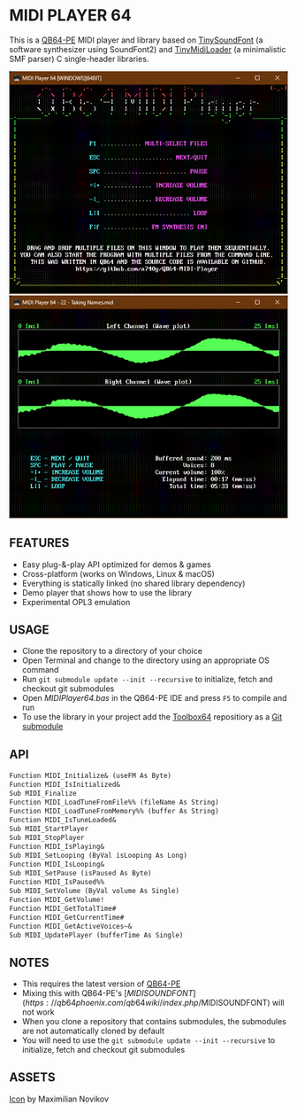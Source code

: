 # MIDI PLAYER 64

This is a [QB64-PE](https://github.com/QB64-Phoenix-Edition/QB64pe) MIDI player and library based on [TinySoundFont](https://github.com/schellingb/TinySoundFont) (a software synthesizer using SoundFont2) and [TinyMidiLoader](https://github.com/schellingb/TinySoundFont) (a minimalistic SMF parser) C single-header libraries.

![Screenshot](screenshots/Screenshot1.png)
![Screenshot](screenshots/Screenshot2.png)

## FEATURES

- Easy plug-&-play API optimized for demos & games
- Cross-platform (works on Windows, Linux & macOS)
- Everything is statically linked (no shared library dependency)
- Demo player that shows how to use the library
- Experimental OPL3 emulation

## USAGE

- Clone the repository to a directory of your choice
- Open Terminal and change to the directory using an appropriate OS command
- Run `git submodule update --init --recursive` to initialize, fetch and checkout git submodules
- Open *MIDIPlayer64.bas* in the QB64-PE IDE and press `F5` to compile and run
- To use the library in your project add the [Toolbox64](https://github.com/a740g/Toolbox64) repositiory as a [Git submodule](https://git-scm.com/book/en/v2/Git-Tools-Submodules)

## API

```VB
Function MIDI_Initialize& (useFM As Byte)
Function MIDI_IsInitialized&
Sub MIDI_Finalize
Function MIDI_LoadTuneFromFile%% (fileName As String)
Function MIDI_LoadTuneFromMemory%% (buffer As String)
Function MIDI_IsTuneLoaded&
Sub MIDI_StartPlayer
Sub MIDI_StopPlayer
Function MIDI_IsPlaying&
Sub MIDI_SetLooping (ByVal isLooping As Long)
Function MIDI_IsLooping&
Sub MIDI_SetPause (isPaused As Byte)
Function MIDI_IsPaused%%
Sub MIDI_SetVolume (ByVal volume As Single)
Function MIDI_GetVolume!
Function MIDI_GetTotalTime#
Function MIDI_GetCurrentTime#
Function MIDI_GetActiveVoices~&
Sub MIDI_UpdatePlayer (bufferTime As Single)
```

## NOTES

- This requires the latest version of [QB64-PE](https://github.com/QB64-Phoenix-Edition/QB64pe/releases)
- Mixing this with QB64-PE's [$MIDISOUNDFONT](https://qb64phoenix.com/qb64wiki/index.php/$MIDISOUNDFONT) will not work
- When you clone a repository that contains submodules, the submodules are not automatically cloned by default
- You will need to use the `git submodule update --init --recursive` to initialize, fetch and checkout git submodules

## ASSETS

[Icon](https://iconarchive.com/artist/studiomx.html) by Maximilian Novikov
